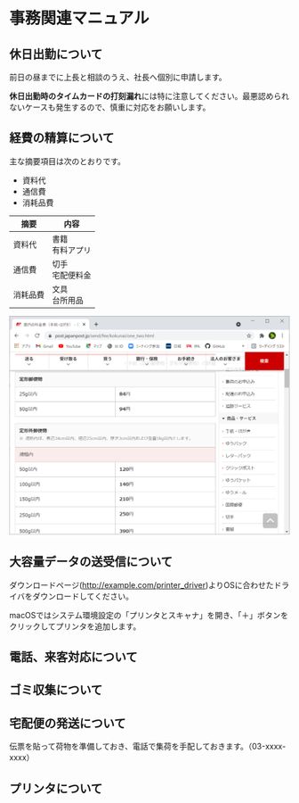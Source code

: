 # 事務関連マニュアル
## 休日出勤について
前日の昼までに上長と相談のうえ、社長へ個別に申請します。

**休日出勤時のタイムカードの打刻漏れ**には特に注意してください。最悪認められないケースも発生するので、慎重に対応をお願いします。

## 経費の精算について
主な摘要項目は次のとおりです。
- 資料代
- 通信費
- 消耗品費

|摘要   |内容
|--|--
|資料代     |書籍<br>有料アプリ
|通信費     |切手<br>宅配便料金
|消耗品費   |文具<br>台所用品

![切手代](img/one_price.png)

## 大容量データの送受信について
ダウンロードページ(http://example.com/printer_driver)よりOSに合わせたドライバをダウンロードしてください。

macOSではシステム環境設定の「プリンタとスキャナ」を開き、「＋」ボタンをクリックしてプリンタを追加します。
## 電話、来客対応について
## ゴミ収集について
## 宅配便の発送について
伝票を貼って荷物を準備しておき、電話で集荷を手配しておきます。（03-xxxx-xxxx）
## プリンタについて
